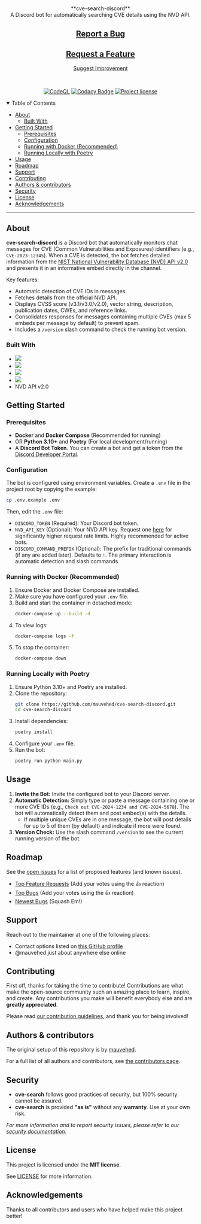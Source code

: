 <h1 align="center">
  <a href="https://github.com/mauvehed/cve-search-discord">
    <!-- Update link/image if logo exists -->
    <!-- <img src="docs/images/cve-search_logo.png" alt="cve-search Logo" width="100" height="100"> -->
  </a>
</h1>

<div align="center">
  **cve-search-discord**
  <br />
  A Discord bot for automatically searching CVE details using the NVD API.
  <br />

  <a href="https://github.com/mauvehed/cve-search-discord/issues/new?assignees=&labels=bug&template=01_BUG_REPORT.md&title=bug%3A+">Report a Bug</a>
  -
  <a href="https://github.com/mauvehed/cve-search-discord/issues/new?assignees=&labels=enhancement&template=02_FEATURE_REQUEST.md&title=feat%3A+">Request a Feature</a>
  -
  <a href="https://github.com/mauvehed/cve-search-discord/issues/new?assignees=&labels=enhancement&template=03_CODEBASE_IMPROVEMENT.md&title=dev%3A+">Suggest Improvement</a>

</div>

<div align="center">
<br />

[![CodeQL](https://github.com/mauvehed/cve-search-discord/actions/workflows/codeql-analysis.yml/badge.svg?branch=main)](https://github.com/mauvehed/cve-search-discord/actions/workflows/codeql-analysis.yml)
[![Codacy Badge](https://app.codacy.com/project/badge/Grade/4ec1fc69d8a14048a80124167f6f7664)](https://www.codacy.com/gh/mauvehed/cve-search-discord/dashboard)
[![Project license](https://img.shields.io/github/license/mauvehed/cve-search-discord.svg?style=flat-square)](LICENSE)

</div>

<details open="open">
<summary>Table of Contents</summary>

- [About](#about)
  - [Built With](#built-with)
- [Getting Started](#getting-started)
  - [Prerequisites](#prerequisites)
  - [Configuration](#configuration)
  - [Running with Docker (Recommended)](#running-with-docker-recommended)
  - [Running Locally with Poetry](#running-locally-with-poetry)
- [Usage](#usage)
- [Roadmap](#roadmap)
- [Support](#support)
- [Contributing](#contributing)
- [Authors & contributors](#authors--contributors)
- [Security](#security)
- [License](#license)
- [Acknowledgements](#acknowledgements)

</details>

---

## About

**cve-search-discord** is a Discord bot that automatically monitors chat messages for CVE (Common Vulnerabilities and Exposures) identifiers (e.g., `CVE-2023-12345`). When a CVE is detected, the bot fetches detailed information from the [NIST National Vulnerability Database (NVD) API v2.0](https://nvd.nist.gov/developers/vulnerabilities) and presents it in an informative embed directly in the channel.

Key features:
*   Automatic detection of CVE IDs in messages.
*   Fetches details from the official NVD API.
*   Displays CVSS score (v3.1/v3.0/v2.0), vector string, description, publication dates, CWEs, and reference links.
*   Consolidates responses for messages containing multiple CVEs (max 5 embeds per message by default) to prevent spam.
*   Includes a `/version` slash command to check the running bot version.

### Built With

*   <img src="https://img.shields.io/badge/Python-3.10-3776AB?style=for-the-badge&logo=python&logoColor=white" />
*   <img src="https://img.shields.io/badge/discord.py-2.5.2-5865F2?style=for-the-badge&logo=discord&logoColor=white" />
*   <img src="https://img.shields.io/badge/Poetry-1.8-60A5FA?style=for-the-badge&logo=poetry&logoColor=white" />
*   <img src="https://img.shields.io/badge/Docker-26.1-0db7ed?style=for-the-badge&logo=docker&logoColor=white" />
*   NVD API v2.0

## Getting Started

### Prerequisites

*   **Docker** and **Docker Compose** (Recommended for running)
*   OR **Python 3.10+** and **Poetry** (For local development/running)
*   A **Discord Bot Token**. You can create a bot and get a token from the [Discord Developer Portal](https://discord.com/developers/applications).

### Configuration

The bot is configured using environment variables. Create a `.env` file in the project root by copying the example:

```bash
cp .env.example .env
```

Then, edit the `.env` file:

*   `DISCORD_TOKEN` (Required): Your Discord bot token.
*   `NVD_API_KEY` (Optional): Your NVD API key. Request one [here](https://nvd.nist.gov/developers/request-an-api-key) for significantly higher request rate limits. Highly recommended for active bots.
*   `DISCORD_COMMAND_PREFIX` (Optional): The prefix for traditional commands (if any are added later). Defaults to `!`. The primary interaction is automatic detection and slash commands.

### Running with Docker (Recommended)

1.  Ensure Docker and Docker Compose are installed.
2.  Make sure you have configured your `.env` file.
3.  Build and start the container in detached mode:
    ```bash
    docker-compose up --build -d
    ```
4.  To view logs:
    ```bash
    docker-compose logs -f
    ```
5.  To stop the container:
    ```bash
    docker-compose down
    ```

### Running Locally with Poetry

1.  Ensure Python 3.10+ and Poetry are installed.
2.  Clone the repository:
    ```bash
    git clone https://github.com/mauvehed/cve-search-discord.git
    cd cve-search-discord
    ```
3.  Install dependencies:
    ```bash
    poetry install
    ```
4.  Configure your `.env` file.
5.  Run the bot:
    ```bash
    poetry run python main.py
    ```

## Usage

1.  **Invite the Bot:** Invite the configured bot to your Discord server.
2.  **Automatic Detection:** Simply type or paste a message containing one or more CVE IDs (e.g., `Check out CVE-2024-1234 and CVE-2024-5678`). The bot will automatically detect them and post embed(s) with the details.
    *   If multiple unique CVEs are in one message, the bot will post details for up to 5 of them (by default) and indicate if more were found.
3.  **Version Check:** Use the slash command `/version` to see the current running version of the bot.

## Roadmap

See the [open issues](https://github.com/mauvehed/cve-search-discord/issues) for a list of proposed features (and known issues).

- [Top Feature Requests](https://github.com/mauvehed/cve-search-discord/issues?q=label%3Aenhancement+is%3Aopen+sort%3Areactions-%2B1-desc) (Add your votes using the 👍 reaction)
- [Top Bugs](https://github.com/mauvehed/cve-search-discord/issues?q=is%3Aissue+is%3Aopen+label%3Abug+sort%3Areactions-%2B1-desc) (Add your votes using the 👍 reaction)
- [Newest Bugs](https://github.com/mauvehed/cve-search-discord/issues?q=is%3Aopen+is%3Aissue+label%3Abug) (Squash Em!)

## Support

Reach out to the maintainer at one of the following places:

- Contact options listed on [this GitHub profile](https://github.com/mauvehed)
- @mauvehed just about anywhere else online

## Contributing

First off, thanks for taking the time to contribute! Contributions are what make the open-source community such an amazing place to learn, inspire, and create. Any contributions you make will benefit everybody else and are **greatly appreciated**.


Please read [our contribution guidelines](docs/CONTRIBUTING.md), and thank you for being involved!

## Authors & contributors

The original setup of this repository is by [mauvehed](https://github.com/mauvehed).

For a full list of all authors and contributors, see [the contributors page](https://github.com/mauvehed/cve-search-discord/contributors).

## Security

- **cve-search** follows good practices of security, but 100% security cannot be assured.
- **cve-search** is provided **"as is"** without any **warranty**. Use at your own risk.

_For more information and to report security issues, please refer to our [security documentation](docs/SECURITY.md)._

## License

This project is licensed under the **MIT license**.

See [LICENSE](LICENSE) for more information.

## Acknowledgements

Thanks to all contributors and users who have helped make this project better!

